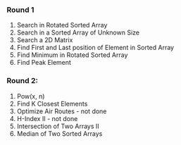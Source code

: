 ### Round 1

1. Search in Rotated Sorted Array
2. Search in a Sorted Array of Unknown Size
3. Search a 2D Matrix
4. Find First and Last position of Element in Sorted Array
5. Find Minimum in Rotated Sorted Array
6. Find Peak Element

### Round 2:

1. Pow(x, n)
2. Find K Closest Elements
3. Optimize Air Routes - not done
4. H-Index II - not done
5. Intersection of Two Arrays II
6. Median of Two Sorted Arrays